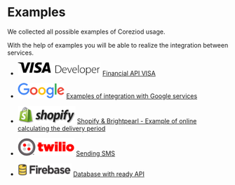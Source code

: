 # Examples

We collected all possible examples of Coreziod usage.

With the help of examples you will be able to realize the integration between services.

*   <img src="img/visa/logo.png" height="30">   [Financial API VISA](visa/README.md)

*   <img src="img/google/google_logo.png" height="35">   [Examples of integration with Google services](google/README.md)

*   <img src="img/Brightpearl/shopify.png" height="40">   [Shopify & Brightpearl - Example of online calculating the delivery period](brightpearl_&_shopify/README.md)

*   <img src="img/twilio_logo.png" height="40">   [Sending SMS](twilio/README.md)

*   <img src="img/firebase/firebase_logo.png" height="30">   [Database with ready API](firebase/README.md)